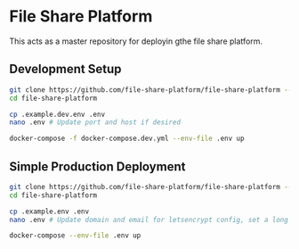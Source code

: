 # File Share Platform

This acts as a master repository for deployin gthe file share platform.

## Development Setup

```sh
git clone https://github.com/file-share-platform/file-share-platform --recursive
cd file-share-platform

cp .example.dev.env .env
nano .env # Update port and host if desired

docker-compose -f docker-compose.dev.yml --env-file .env up
```

## Simple Production Deployment

```sh
git clone https://github.com/file-share-platform/file-share-platform --recursive
cd file-share-platform

cp .example.env .env
nano .env # Update domain and email for letsencrypt config, set a long random database password

docker-compose --env-file .env up
```